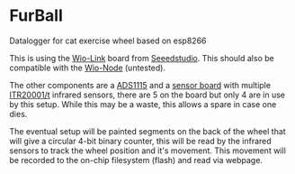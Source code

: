 # FurBall
Datalogger for cat exercise wheel based on esp8266

This is using the [Wio-Link](https://www.seeedstudio.com/Wio-Link-p-2604.html) board from [Seeedstudio](https://www.seeedstudio.com). This should also be compatible with the [Wio-Node](https://www.seeedstudio.com/Wio-Node-p-2637.html) (untested).

The other components are a [ADS1115](https://www.adafruit.com/product/1085) and a [sensor board](https://www.amazon.com/Tracking-Tracker-Infrared-ITR20001-Detector/dp/B073VH14SP) with multiple [ITR20001/t](http://www.everlight.com/file/ProductFile/ITR20001-T.pdf) infrared sensors, there are 5 on the board but only 4 are in use by this setup. While this may be a waste, this allows a spare in case one dies.

The eventual setup will be painted segments on the back of the wheel that will give a circular 4-bit binary counter, this will be read by the infrared sensors to track the wheel position and it's movement. This movement will be recorded to the on-chip filesystem (flash) and read via webpage.
